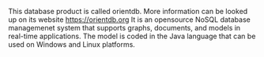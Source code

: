 This database product is called orientdb. More information can be looked up on its website https://orientdb.org It is an opensource NoSQL database managemenet system that supports graphs, documents, and models in real-time applications.
The model is coded in the Java language that can be used on Windows and Linux platforms. 

